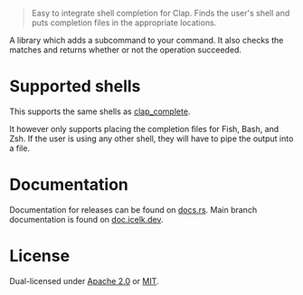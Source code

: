 > Easy to integrate shell completion for Clap. Finds the user's shell and puts
> completion files in the appropriate locations.

A library which adds a subcommand to your command. It also checks the matches and returns whether or not the operation succeeded.

# Supported shells

This supports the same shells as [clap_complete](https://crates.io/crates/clap_complete).

It however only supports placing the completion files for Fish, Bash, and Zsh. If the user is using any other shell, they will have to pipe the output into a file.

# Documentation

Documentation for releases can be found on [docs.rs](https://docs.rs/clap_autocomplete).
Main branch documentation is found on [doc.icelk.dev](https://doc.icelk.dev/clap_autocomplete/clap_autocomplete/).

# License

Dual-licensed under [Apache 2.0](LICENSE-APACHE) or [MIT](LICENSE-MIT).
